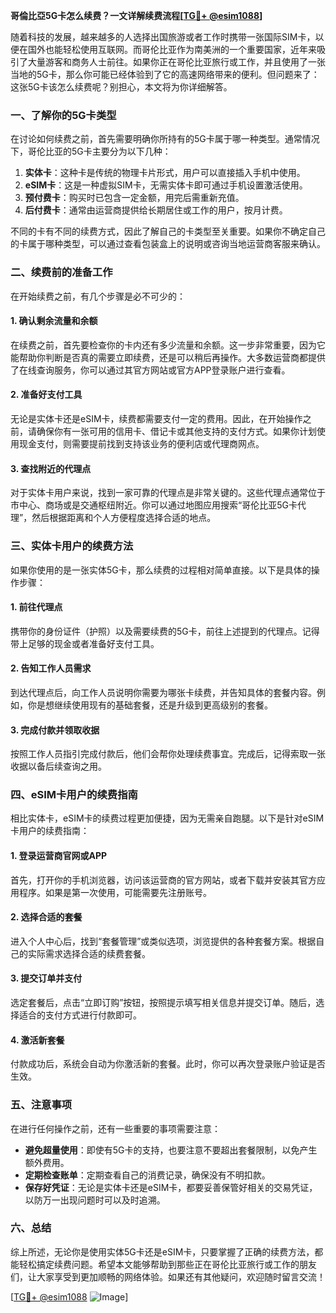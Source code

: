 **哥倫比亞5G卡怎么续费？一文详解续费流程[[TG💪+ @esim1088](https://t.me/s/esim1088)]**

随着科技的发展，越来越多的人选择出国旅游或者工作时携带一张国际SIM卡，以便在国外也能轻松使用互联网。而哥伦比亚作为南美洲的一个重要国家，近年来吸引了大量游客和商务人士前往。如果你正在哥伦比亚旅行或工作，并且使用了一张当地的5G卡，那么你可能已经体验到了它的高速网络带来的便利。但问题来了：这张5G卡该怎么续费呢？别担心，本文将为你详细解答。

### 一、了解你的5G卡类型

在讨论如何续费之前，首先需要明确你所持有的5G卡属于哪一种类型。通常情况下，哥伦比亚的5G卡主要分为以下几种：

1. **实体卡**：这种卡是传统的物理卡片形式，用户可以直接插入手机中使用。
2. **eSIM卡**：这是一种虚拟SIM卡，无需实体卡即可通过手机设置激活使用。
3. **预付费卡**：购买时已包含一定金额，用完后需重新充值。
4. **后付费卡**：通常由运营商提供给长期居住或工作的用户，按月计费。

不同的卡有不同的续费方式，因此了解自己的卡类型至关重要。如果你不确定自己的卡属于哪种类型，可以通过查看包装盒上的说明或咨询当地运营商客服来确认。

### 二、续费前的准备工作

在开始续费之前，有几个步骤是必不可少的：

#### 1. 确认剩余流量和余额
在续费之前，首先要检查你的卡内还有多少流量和余额。这一步非常重要，因为它能帮助你判断是否真的需要立即续费，还是可以稍后再操作。大多数运营商都提供了在线查询服务，你可以通过其官方网站或官方APP登录账户进行查看。

#### 2. 准备好支付工具
无论是实体卡还是eSIM卡，续费都需要支付一定的费用。因此，在开始操作之前，请确保你有一张可用的信用卡、借记卡或其他支持的支付方式。如果你计划使用现金支付，则需要提前找到支持该业务的便利店或代理商网点。

#### 3. 查找附近的代理点
对于实体卡用户来说，找到一家可靠的代理点是非常关键的。这些代理点通常位于市中心、商场或是交通枢纽附近。你可以通过地图应用搜索“哥伦比亚5G卡代理”，然后根据距离和个人方便程度选择合适的地点。

### 三、实体卡用户的续费方法

如果你使用的是一张实体5G卡，那么续费的过程相对简单直接。以下是具体的操作步骤：

#### 1. 前往代理点
携带你的身份证件（护照）以及需要续费的5G卡，前往上述提到的代理点。记得带上足够的现金或者准备好支付工具。

#### 2. 告知工作人员需求
到达代理点后，向工作人员说明你需要为哪张卡续费，并告知具体的套餐内容。例如，你是想继续使用现有的基础套餐，还是升级到更高级别的套餐。

#### 3. 完成付款并领取收据
按照工作人员指引完成付款后，他们会帮你处理续费事宜。完成后，记得索取一张收据以备后续查询之用。

### 四、eSIM卡用户的续费指南

相比实体卡，eSIM卡的续费过程更加便捷，因为无需亲自跑腿。以下是针对eSIM卡用户的续费指南：

#### 1. 登录运营商官网或APP
首先，打开你的手机浏览器，访问该运营商的官方网站，或者下载并安装其官方应用程序。如果是第一次使用，可能需要先注册账号。

#### 2. 选择合适的套餐
进入个人中心后，找到“套餐管理”或类似选项，浏览提供的各种套餐方案。根据自己的实际需求选择合适的续费套餐。

#### 3. 提交订单并支付
选定套餐后，点击“立即订购”按钮，按照提示填写相关信息并提交订单。随后，选择适合的支付方式进行付款即可。

#### 4. 激活新套餐
付款成功后，系统会自动为你激活新的套餐。此时，你可以再次登录账户验证是否生效。

### 五、注意事项

在进行任何操作之前，还有一些重要的事项需要注意：

- **避免超量使用**：即使有5G卡的支持，也要注意不要超出套餐限制，以免产生额外费用。
- **定期检查账单**：定期查看自己的消费记录，确保没有不明扣款。
- **保存好凭证**：无论是实体卡还是eSIM卡，都要妥善保管好相关的交易凭证，以防万一出现问题时可以及时追溯。

### 六、总结

综上所述，无论你是使用实体5G卡还是eSIM卡，只要掌握了正确的续费方法，都能轻松搞定续费问题。希望本文能够帮助到那些正在哥伦比亚旅行或工作的朋友们，让大家享受到更加顺畅的网络体验。如果还有其他疑问，欢迎随时留言交流！

[[TG💪+ @esim1088](https://t.me/s/esim1088) ![Image](https://i.postimg.cc/4NQfJmqS/Snipaste-2025-05-13-00-14-12.png)]
